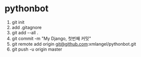 # pythonbot

1. git init
2. add .gitagnore
3. git add --all .
4. git commit -m "My Django, 첫번째 커밋"
5. git remote add origin git@github.com:xmlangel/pythonbot.git
6. git push -u origin master
